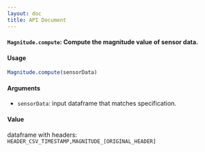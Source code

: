 ```yaml
---
layout: doc
title: API Document
---
```


#### `Magnitude.compute`: Compute the magnitude value of sensor data. ####

#### Usage ####

```r
Magnitude.compute(sensorData)
```

#### Arguments ####

* `sensorData`: input dataframe that matches specification.


#### Value ####


 dataframe with headers: `HEADER_CSV_TIMESTAMP,MAGNITUDE_[ORIGINAL_HEADER]`



